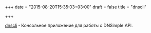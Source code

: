+++
date = "2015-08-20T15:35:03+03:00"
draft = false
title = "dnscli"

+++

<p><a href="https://github.com/sgmac/dnscli">dnscli</a>&nbsp;- Консольное приложение для работы с&nbsp;DNSimple API.</p>

